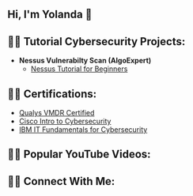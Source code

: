 ## Hi, I'm Yolanda 👋

<h2>👨‍💻 Tutorial Cybersecurity Projects:</h2>

- <b>Nessus Vulnerabilty Scan (AlgoExpert)</b>
  - [Nessus Tutorial for Beginners](https://www.youtube.com/watch?v=lT6Px9zJM3s&t=359s)

<h2>👨‍💻 Certifications:</h2>

- [Qualys VMDR Certified](https://github.com/yvette4887/yvette4887/blob/main/QualysImage.png)
- [Cisco Intro to Cybersecurity](https://github.com/yvette4887/yvette4887/blob/main/Cisco%20Image.png)
- [IBM IT Fundamentals for Cybersecurity ](https://github.com/yvette4887/yvette4887/blob/main/IBMImage.png)

<h2>👨‍💻 Popular YouTube Videos:</h2>



<h2>👨‍💻 Connect With Me:</h2>

<!--
**yvette4887/yvette4887** is a ✨ _special_ ✨ repository because its `README.md` (this file) appears on your GitHub profile.

Here are some ideas to get you started:

- 🔭 I’m currently working on ...
- 🌱 I’m currently learning ...
- 👯 I’m looking to collaborate on ...
- 🤔 I’m looking for help with ...
- 💬 Ask me about ...
- 📫 How to reach me: ...
- 😄 Pronouns: ...
- ⚡ Fun fact: ...
-->
